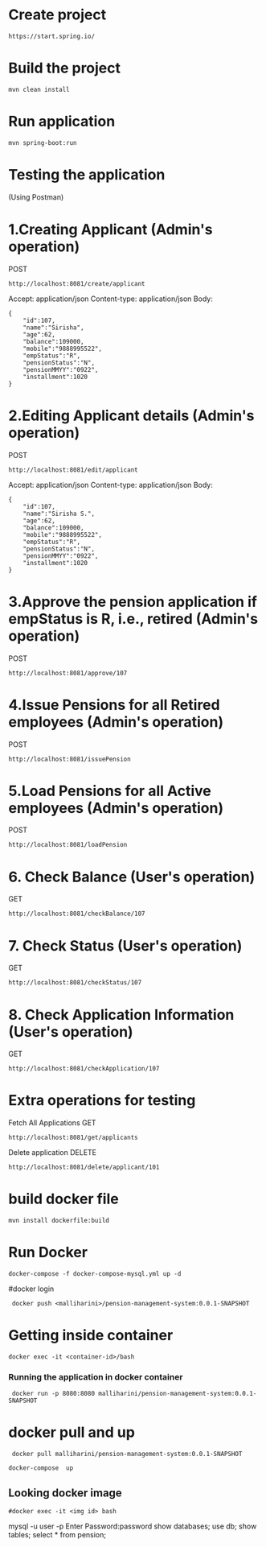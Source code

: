 # Create project

``` 
https://start.spring.io/
```

# Build the project

``` 
mvn clean install
```

# Run application

``` 
mvn spring-boot:run
```

# Testing the application

(Using Postman)

# 1.Creating Applicant (Admin's operation)
POST 
``` 
http://localhost:8081/create/applicant
``` 
Accept: application/json
Content-type: application/json
Body:
``` 
{
    "id":107,
    "name":"Sirisha",
    "age":62,
    "balance":109000,
    "mobile":"9888995522",
    "empStatus":"R",
    "pensionStatus":"N",
    "pensionMMYY":"0922",
    "installment":1020
}
``` 

# 2.Editing Applicant details (Admin's operation)
POST
```
http://localhost:8081/edit/applicant
```
Accept: application/json
Content-type: application/json
Body:
``` 
{
    "id":107,
    "name":"Sirisha S.",
    "age":62,
    "balance":109000,
    "mobile":"9888995522",
    "empStatus":"R",
    "pensionStatus":"N",
    "pensionMMYY":"0922",
    "installment":1020
}
``` 
# 3.Approve the pension application if empStatus is R, i.e., retired (Admin's operation)
POST
``` 
http://localhost:8081/approve/107
``` 

# 4.Issue Pensions for all Retired employees (Admin's operation)
POST
``` 
http://localhost:8081/issuePension
``` 

# 5.Load Pensions for all Active employees (Admin's operation)
POST
``` 
http://localhost:8081/loadPension
``` 

# 6. Check Balance (User's operation)
GET 
``` 
http://localhost:8081/checkBalance/107
``` 

# 7. Check Status (User's operation)
GET
``` 
http://localhost:8081/checkStatus/107
``` 

# 8. Check Application Information (User's operation)

GET
``` 
http://localhost:8081/checkApplication/107
``` 

# Extra operations for testing

Fetch All Applications
GET
``` 
http://localhost:8081/get/applicants
``` 

Delete application
DELETE
``` 
http://localhost:8081/delete/applicant/101
``` 
# build docker file
```
mvn install dockerfile:build
```
# Run Docker
```
docker-compose -f docker-compose-mysql.yml up -d
```
#docker login
```
 docker push <malliharini>/pension-management-system:0.0.1-SNAPSHOT
```
# Getting inside container
``` 
docker exec -it <container-id>/bash
```
### Running the application in docker container

```
 docker run -p 8080:8080 malliharini/pension-management-system:0.0.1-SNAPSHOT

```
# docker pull and up
```
 docker pull malliharini/pension-management-system:0.0.1-SNAPSHOT

docker-compose  up

```
## Looking docker image
```
#docker exec -it <img id> bash
```
mysql -u user -p
Enter Password:password
show databases;
use db;
show tables;
select * from pension;
